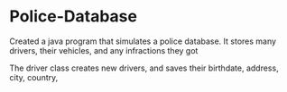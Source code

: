 # Police-Database
Created a java program that simulates a police database. It stores many drivers, their vehicles, and any infractions they got

The driver class creates new drivers, and saves their birthdate, address, city, country, 
